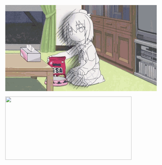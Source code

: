 ![](sad-dead-inside.gif)
<!-- ![](https://i.ytimg.com/vi/twcoPnO6NPE/maxresdefault.jpg) -->
<a href="https://discord.com/users/419573470964482048">
     <img src="https://lanyard.cnrad.dev/api/419573470964482048?idleMessage=Just%20Chillin..." width="400" height="200" />
</a>

